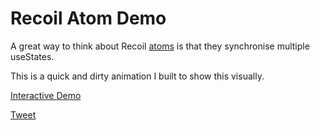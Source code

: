 # Recoil Atom Demo

A great way to think about Recoil [atoms](https://recoiljs.org/docs/basic-tutorial/atoms) is that they synchronise multiple useStates.

This is a quick and dirty animation I built to show this visually.

[Interactive Demo](https://recoil-atoms.jacquesblom.com/)

[Tweet](https://twitter.com/jacques_codes/status/1314855792529625088)
